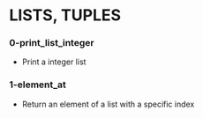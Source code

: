 # LISTS, TUPLES

### 0-print_list_integer
- Print a integer list
### 1-element_at
- Return an element of a list with a specific index
